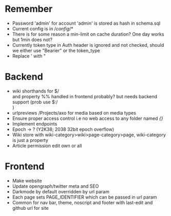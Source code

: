 # Remember
- Password 'admin' for account 'admin' is stored as hash in schema.sql
- Current config is in /_config_/*
- There is for some reason a min-limit on cache duration? One day works but 1min does not?
- Currently token type in Auth header is ignored and not checked, should we either use "Bearier" or the token_type
- Replace ' with "

# Backend
- wiki shorthands for $<cat>/<article> and property %<prop>% handled in frontend probably? but needs backend support (prob use $<wiki>:<cat>/<article>)
- urlpreviews /Projects/axo for media based on media types
- Ensure proper access control i.e no web access to any folder named _{}_
- Implement endpoints
- Epoch -> ? (Y2K38; 2038 32bit epoch overflow)
- Wiki store with wiki-category>wiki>page-category>page, wiki-category is just a property
- Article permission edit own or all 

# Frontend
- Make website
- Update opengraph/twitter meta and SEO
- Darkmode by default overridden by url param
- Each page sets PAGE_IDENTIFIER which can be passed in url param
- Common for nav bar, theme, noscript and footer with last-edit and github url for site
